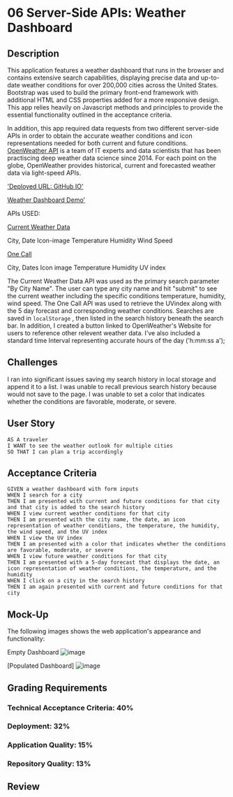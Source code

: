  # 06 Server-Side APIs: Weather Dashboard

## Description

This application features a weather dashboard that runs in the browser and contains extensive search capabilities, displaying precise data and up-to-date weather conditions for over 200,000 cities across the United States. Bootstrap was used to build the primary front-end framework with additional HTML and CSS properties added for a more responsive design. This app relies heavily on Javascript methods and principles to provide the essential functionality outlined in the acceptance criteria.  

In addition, this app required data requests from two different server-side APIs in order to obtain the accurate weather conditions and icon representations needed for both current and future conditions. [OpenWeather API](https://openweathermap.org/api) is a team of IT experts and data scientists that has been practiscing deep weather data science since 2014. For each point on the globe, OpenWeather provides historical, current and forecasted weather data via light-speed APIs.

['Deployed URL: GitHub IO'](https://rdevans87.github.io/Weather-Dashboard-March-6-2021/)

[Weather Dashboard Demo'](https://drive.google.com/file/d/1Pj8Op6adoKpHlrFWq2rpeH2I7ptYbjZb/view)


APIs USED:

[Current Weather Data](https://openweathermap.org/current) 

City, Date
Icon-image
Temperature
Humidity
Wind Speed


[One Call](https://openweathermap.org/api/one-call-api) 

City, Dates
Icon image
Temperature
Humidity
UV index

The Current Weather Data API was used as the primary search parameter "By City Name". The user can type any city name and hit "submit" to see the current weather including the specific conditions temperature, humidity, wind speed. The One Call API was used to retrieve the UVindex along with the 5 day forecast and corresponding weather conditions. Searches are saved in  `localStorage` , then listed in the search history beneath the search bar. In addition, I created a button linked to OpenWeather's Website for users to reference other relevent weather data. I've also included a standard time Interval representing accurate hours of the day ('h:mm:ss a'); 

## Challenges
I ran into significant issues saving my search history in local storage and append it to a list.
I was unable to recall previous search history because  would not save to the page.
I was unable to set a color that indicates whether the conditions are favorable, moderate, or severe.


## User Story

```
AS A traveler
I WANT to see the weather outlook for multiple cities
SO THAT I can plan a trip accordingly
```

## Acceptance Criteria

```
GIVEN a weather dashboard with form inputs
WHEN I search for a city
THEN I am presented with current and future conditions for that city and that city is added to the search history
WHEN I view current weather conditions for that city
THEN I am presented with the city name, the date, an icon representation of weather conditions, the temperature, the humidity, the wind speed, and the UV index
WHEN I view the UV index
THEN I am presented with a color that indicates whether the conditions are favorable, moderate, or severe
WHEN I view future weather conditions for that city
THEN I am presented with a 5-day forecast that displays the date, an icon representation of weather conditions, the temperature, and the humidity
WHEN I click on a city in the search history
THEN I am again presented with current and future conditions for that city
```

## Mock-Up

The following images shows the web application's appearance and functionality:

Empty Dashboard 
![image](https://user-images.githubusercontent.com/74195719/115356454-ad004680-a189-11eb-9444-c754d37ccdc7.png)

[Populated Dashboard]
![image](https://user-images.githubusercontent.com/74195719/115356719-efc21e80-a189-11eb-8eab-96f974b90bff.png)


## Grading Requirements

### Technical Acceptance Criteria: 40%

### Deployment: 32%

### Application Quality: 15%

### Repository Quality: 13%

## Review


